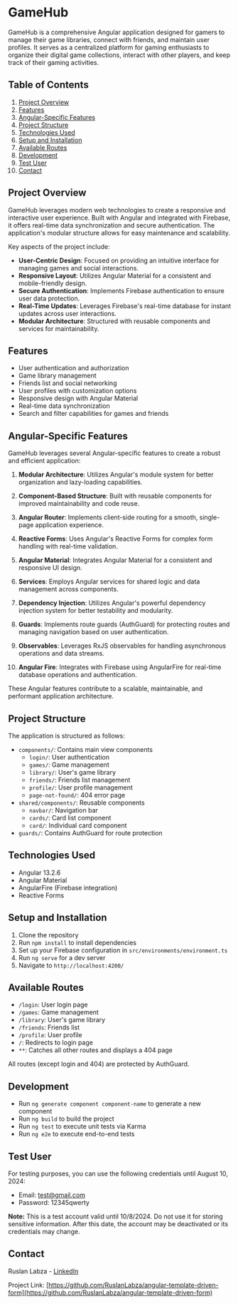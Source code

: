 # GameHub

GameHub is a comprehensive Angular application designed for gamers to manage their game libraries, connect with friends, and maintain user profiles. It serves as a centralized platform for gaming enthusiasts to organize their digital game collections, interact with other players, and keep track of their gaming activities.

## Table of Contents

1. [Project Overview](#project-overview)
2. [Features](#features)
3. [Angular-Specific Features](#angular-specific-features)
4. [Project Structure](#project-structure)
5. [Technologies Used](#technologies-used)
6. [Setup and Installation](#setup-and-installation)
7. [Available Routes](#available-routes)
8. [Development](#development)
9. [Test User](#test-user)
10. [Contact](#contact)

## Project Overview

GameHub leverages modern web technologies to create a responsive and interactive user experience. Built with Angular and integrated with Firebase, it offers real-time data synchronization and secure authentication. The application's modular structure allows for easy maintenance and scalability.

Key aspects of the project include:

- **User-Centric Design**: Focused on providing an intuitive interface for managing games and social interactions.
- **Responsive Layout**: Utilizes Angular Material for a consistent and mobile-friendly design.
- **Secure Authentication**: Implements Firebase authentication to ensure user data protection.
- **Real-Time Updates**: Leverages Firebase's real-time database for instant updates across user interactions.
- **Modular Architecture**: Structured with reusable components and services for maintainability.

## Features

- User authentication and authorization
- Game library management
- Friends list and social networking
- User profiles with customization options
- Responsive design with Angular Material
- Real-time data synchronization
- Search and filter capabilities for games and friends

## Angular-Specific Features

GameHub leverages several Angular-specific features to create a robust and efficient application:

1. **Modular Architecture**: Utilizes Angular's module system for better organization and lazy-loading capabilities.

2. **Component-Based Structure**: Built with reusable components for improved maintainability and code reuse.

3. **Angular Router**: Implements client-side routing for a smooth, single-page application experience.

4. **Reactive Forms**: Uses Angular's Reactive Forms for complex form handling with real-time validation.

5. **Angular Material**: Integrates Angular Material for a consistent and responsive UI design.

6. **Services**: Employs Angular services for shared logic and data management across components.

7. **Dependency Injection**: Utilizes Angular's powerful dependency injection system for better testability and modularity.

8. **Guards**: Implements route guards (AuthGuard) for protecting routes and managing navigation based on user authentication.

9. **Observables**: Leverages RxJS observables for handling asynchronous operations and data streams.

10. **Angular Fire**: Integrates with Firebase using AngularFire for real-time database operations and authentication.

These Angular features contribute to a scalable, maintainable, and performant application architecture.

## Project Structure

The application is structured as follows:

- `components/`: Contains main view components
  - `login/`: User authentication
  - `games/`: Game management
  - `library/`: User's game library
  - `friends/`: Friends list management
  - `profile/`: User profile management
  - `page-not-found/`: 404 error page
- `shared/components/`: Reusable components
  - `navbar/`: Navigation bar
  - `cards/`: Card list component
  - `card/`: Individual card component
- `guards/`: Contains AuthGuard for route protection

## Technologies Used

- Angular 13.2.6
- Angular Material
- AngularFire (Firebase integration)
- Reactive Forms

## Setup and Installation

1. Clone the repository
2. Run `npm install` to install dependencies
3. Set up your Firebase configuration in `src/environments/environment.ts`
4. Run `ng serve` for a dev server
5. Navigate to `http://localhost:4200/`

## Available Routes

- `/login`: User login page
- `/games`: Game management
- `/library`: User's game library
- `/friends`: Friends list
- `/profile`: User profile
- `/`: Redirects to login page
- `**`: Catches all other routes and displays a 404 page

All routes (except login and 404) are protected by AuthGuard.

## Development

- Run `ng generate component component-name` to generate a new component
- Run `ng build` to build the project
- Run `ng test` to execute unit tests via Karma
- Run `ng e2e` to execute end-to-end tests

## Test User

For testing purposes, you can use the following credentials until August 10, 2024:

- Email: test@gmail.com
- Password: 12345qwerty

**Note:** This is a test account valid until 10/8/2024. Do not use it for storing sensitive information. After this date, the account may be deactivated or its credentials may change.

## Contact

Ruslan Labza - [LinkedIn](https://www.linkedin.com/in/ruslanlabza)

Project Link: [https://github.com/RuslanLabza/angular-template-driven-form](https://github.com/RuslanLabza/angular-template-driven-form)
